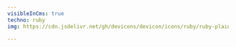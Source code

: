 ```yaml
---
visibleInCms: true
techno: ruby
img: https://cdn.jsdelivr.net/gh/devicons/devicon/icons/ruby/ruby-plain.svg

---
```

